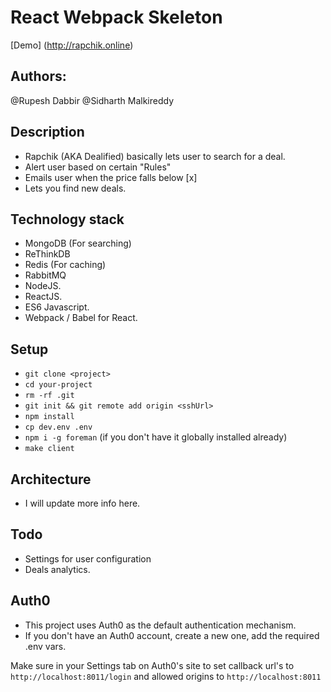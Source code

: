 # React Webpack Skeleton

[Demo] (http://rapchik.online)

## Authors:
@Rupesh Dabbir
@Sidharth Malkireddy

## Description
- Rapchik (AKA Dealified) basically lets user to search for a deal.
- Alert user based on certain "Rules"
- Emails user when the price falls below [x]
- Lets you find new deals.

## Technology stack
- MongoDB (For searching)
- ReThinkDB 
- Redis (For caching)
- RabbitMQ
- NodeJS.
- ReactJS.
- ES6 Javascript.
- Webpack / Babel for React.

## Setup

- `git clone <project>`
- `cd your-project`
- `rm -rf .git`
- `git init && git remote add origin <sshUrl>`
- `npm install`
- `cp dev.env .env`
- `npm i -g foreman` (if you don't have it globally installed already)
- `make client`

## Architecture
- I will update more info here.


## Todo

- Settings for user configuration
- Deals analytics.


## Auth0

- This project uses Auth0 as the default authentication mechanism.
- If you don't have an Auth0 account, create a new one, add the required .env vars.

Make sure in your Settings tab on Auth0's site to set callback url's to `http://localhost:8011/login` and
allowed origins to `http://localhost:8011`

